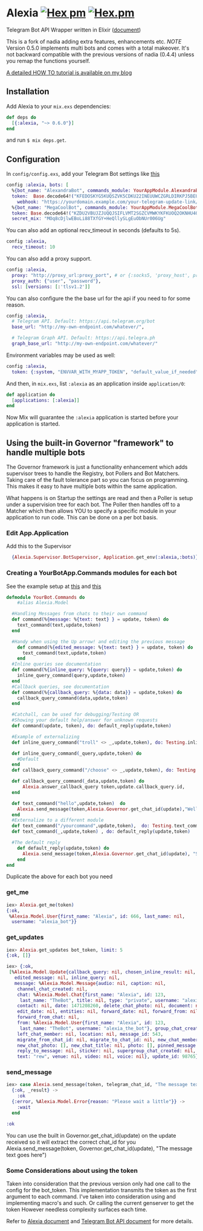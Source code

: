 Alexia [![Hex pm](https://img.shields.io/hexpm/v/alexia.svg)](https://hex.pm/packages/alexia) [![Hex.pm](https://img.shields.io/hexpm/dt/alexia.svg)](https://hex.pm/packages/alexia)
=====

Telegram Bot API Wrapper written in Elixir ([document](https://hexdocs.pm/alexia/))

This is a fork of nadia adding extra features, enhancements etc.
*NOTE* Version 0.5.0 implements multi bots and comes with a total makeover.
It's not backward compatible with the previous versions of nadia (0.4.4) unless you remap the functions yourself.

[A detailed HOW TO tutorial is available on my blog](https://andreiclinciu.net/alexia-telegram-bot-library-for-elixir-multi-bot-environments-and-supervisor)

## Installation
Add Alexia to your `mix.exs` dependencies:

```elixir
def deps do
  [{:alexia, "~> 0.6.0"}]
end
```
and run `$ mix deps.get`.

## Configuration

In `config/config.exs`, add your Telegram Bot settings like [this](config/config.exs.example)

```elixir
config :alexia, bots: [
  %{bot_name: "AlexandraBot", commands_module: YourAppModule.AlexandraBot.Commands,
  token:  Base.decode64!("KFEDOSKYG5KUQSZVK5CDKU22INEUUWCZGRLDIRKPJ5BEUQZWK5IA"),
    webhook: "https://yourdomain.example.com/your-telegram-update-link/"},
  %{bot_name: "MegaCoolBot", commands_module: YourAppModule.MegaCoolBot.Commands,
  token: Base.decode64!("KZDU2VBUJZJUQQJSIFLVMT2SGZCVMWKYKFKUOQ2OKNHU4QSXIU2Q")}],
  secret_mix: "MOq8cDjlwEBoLi88TXfGY+HeQllySLgEuObNUr006Ug"

```

You can also add an optional recv_timeout in seconds (defaults to 5s).
```elixir
config :alexia,
  recv_timeout: 10
```

You can also add a proxy support.
```elixir
config :alexia,
  proxy: "http://proxy_url:proxy_port", # or {:socks5, 'proxy_host', proxy_port}
  proxy_auth: {"user", "password"},
  ssl: [versions: [:'tlsv1.2']]
```

You can also configure the the base url for the api if you need to for some
reason.

```elixir
config :alexia,
  # Telegram API. Default: https://api.telegram.org/bot
  base_url: "http://my-own-endpoint.com/whatever/",

  # Telegram Graph API. Default: https://api.telegra.ph
  graph_base_url: "http://my-own-endpoint.com/whatever/"
```

Environment variables may be used as well:

```elixir
config :alexia,
  token: {:system, "ENVVAR_WITH_MYAPP_TOKEN", "default_value_if_needed"}
```

And then, in `mix.exs`, list `:alexia` as an application inside `application/0`:

```elixir
def application do
  [applications: [:alexia]]
end
```

Now Mix will guarantee the `:alexia` application is started before your application is started.

## Using the built-in Governor "framework" to handle multiple bots
The Governor framework is just a functionality enhancement which adds
supervisor trees to handle the Registry, bot Pollers and Bot Matchers.
Taking care of the fault tolerance part so you can focus on programming.
This makes it easy to have multiple bots within the same application.

What happens is on Startup the settings are read and then
a Poller is setup under a supervision tree for each bot.
The Poller then handles off to a Matcher which then allows YOU
to specify a specific module in your application to run code.
This can be done on a per bot basis.

### Edit App.Application
Add this to the Supervisor      
```elixir
  {Alexia.Supervisor.BotSupervisor, Application.get_env(:alexia,:bots)},
```

### Creating a YourBotApp.Commands modules for each bot
See the example setup at [this](examples/commands.ex.example) and [this](examples/testing.ex.example)
```elixir
defmodule YourBot.Commands do
    #alias Alexia.Model

  #Handling Messages from chats to their own command
  def command(%{message: %{text: text} } = update, token) do
    text_command(text,update,token)
  end

  #Handy when using the Up arrow! and editing the previous message
    def command(%{edited_message: %{text: text} } = update, token) do
      text_command(text,update,token)
    end
  #Inline queries see documentation
  def command(%{inline_query: %{query: query}} = update,token) do
    inline_query_command(query,update,token)
  end
  #Callback queries, see documentation
  def command(%{callback_query: %{data: data}} = update,token) do
    callback_query_command(data,update,token)
  end

  #Catchall, can be used for debugging/Testing OR
  #Showing your default help/answer for unknown requests
  def command(update, token), do: default_reply(update,token)

  #Example of externalizing
  def inline_query_command("troll" <> _,update,token), do: Testing.inline_query_command("troll",update,token)

  def inline_query_command(_query,update,token) do
    #Default
  end
  def callback_query_command("/choose" <> _,update,token), do: Testing.callback_query_command("/choose",update,token)

  def callback_query_command(_data,update,token) do
      Alexia.answer_callback_query token,update.callback_query.id,      text: "Default callback."
  end

  def text_command("hello",update,token)  do
    Alexia.send_message(token,Alexia.Governor.get_chat_id(update),"Well, hello there! #{update.message.from.first_name}")
  end
  #Externalize to a different module
  def text_command("/yourcommand",update,token),  do: Testing.text_command("/yourcommand",update,token)
  def text_command(_,update,token) , do: default_reply(update,token)

  #The default reply
    def default_reply(update,token) do
      Alexia.send_message(token,Alexia.Governor.get_chat_id(update), "Sorry, that command is NOT yet implemented!")
    end
end
```

Duplicate the above for each bot you need

### get_me

```elixir
iex> Alexia.get_me(token)
{:ok,
 %Alexia.Model.User{first_name: "Alexia", id: 666, last_name: nil,
  username: "alexia_bot"}}
```

### get_updates

```elixir
iex> Alexia.get_updates bot_token, limit: 5
{:ok, []}

iex> {:ok,
 [%Alexia.Model.Update{callback_query: nil, chosen_inline_result: nil,
   edited_message: nil, inline_query: nil,
   message: %Alexia.Model.Message{audio: nil, caption: nil,
    channel_chat_created: nil,
    chat: %Alexia.Model.Chat{first_name: "Alexia", id: 123,
     last_name: "TheBot", title: nil, type: "private", username: "alexia_the_bot"},
    contact: nil, date: 1471208260, delete_chat_photo: nil, document: nil,
    edit_date: nil, entities: nil, forward_date: nil, forward_from: nil,
    forward_from_chat: nil,
    from: %Alexia.Model.User{first_name: "Alexia", id: 123,
     last_name: "TheBot", username: "alexia_the_bot"}, group_chat_created: nil,
    left_chat_member: nil, location: nil, message_id: 543,
    migrate_from_chat_id: nil, migrate_to_chat_id: nil, new_chat_member: nil,
    new_chat_photo: [], new_chat_title: nil, photo: [], pinned_message: nil,
    reply_to_message: nil, sticker: nil, supergroup_chat_created: nil,
    text: "rew", venue: nil, video: nil, voice: nil}, update_id: 98765}]}
```

### send_message

```elixir
iex> case Alexia.send_message(token, telegram_chat_id, "The message text goes here") do
  {:ok, _result} ->
    :ok
  {:error, %Alexia.Model.Error{reason: "Please wait a little"}} ->
    :wait
  end

:ok
```

You can use the built in Governor.get_chat_id(update) on the update received
so it will extract the correct chat_id for you
 Alexia.send_message(token, Governor.get_chat_id(update), "The message text goes here")


### Some Considerations about using the token

Taken into consideration that the previous version only had one call to the config for the bot_token.
This implementation transmits the token as the first argument to each command.
I've taken into consideration using and implementing macro's and such.
Or calling the current genserver to get the token
However needless complexity surfaces each time.

Refer to [Alexia document](https://hexdocs.pm/alexia/) and [Telegram Bot API document](https://core.telegram.org/bots/api) for more details.
